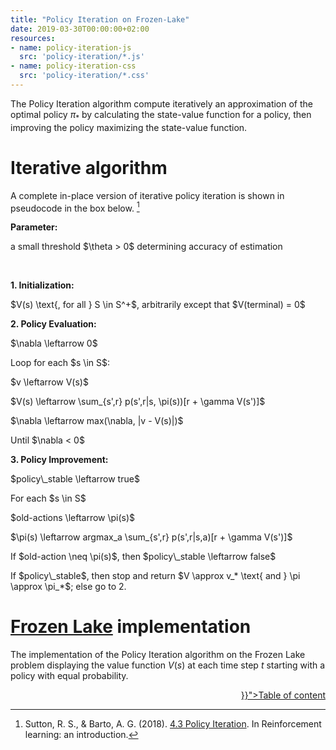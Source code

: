 ```yaml
---
title: "Policy Iteration on Frozen-Lake"
date: 2019-03-30T00:00:00+02:00
resources:
- name: policy-iteration-js
  src: 'policy-iteration/*.js'
- name: policy-iteration-css
  src: 'policy-iteration/*.css'
---
```


The Policy Iteration algorithm compute iteratively an approximation of the optimal policy $\pi_*$ 
by calculating the state-value function for a policy, then improving the policy maximizing the state-value function.

<!--more--> 

# Iterative algorithm

A complete in-place version of iterative policy iteration is shown in pseudocode in
the box below. [^1]

<div class="algorithm">
    <p><b>Parameter:</b></p>
    <p class="i1">a small threshold $\theta > 0$ determining accuracy of estimation</p>
    <br />
    <p><b>1. Initialization:</b></p>
    <p class="i1">$V(s) \text{, for all } S \in S^+$, arbitrarily except that $V(terminal) = 0$</p>
    <p><b>2. Policy Evaluation:</b></p>
    <p class="i1">$\nabla \leftarrow 0$</p>
    <p class="i1">Loop for each $s \in S$:</p>
    <p class="i2">$v \leftarrow V(s)$</p>
    <p class="i2">$V(s) \leftarrow \sum_{s',r} p(s',r|s, \pi(s))[r + \gamma V(s')]$</p>
    <p class="i2">$\nabla \leftarrow max(\nabla, |v - V(s)|)$</p>
    <p>Until $\nabla < 0$</p>
    <p><b>3. Policy Improvement:</b></p>
    <p class="i1">$policy\_stable \leftarrow true$</p>
    <p class="i1">For each $s \in S$</p>
    <p class="i2">$old-actions \leftarrow \pi(s)$</p>
    <p class="i2">$\pi(s) \leftarrow argmax_a \sum_{s',r} p(s',r|s,a)[r + \gamma V(s')]$</p>
    <p class="i2">If $old-action \neq \pi(s)$, then $policy\_stable \leftarrow false$</p>
    <p class="i1">If $policy\_stable$, then stop and return $V \approx v_* \text{ and } \pi \approx \pi_*$; else go to 2.</p>
</div>

# [Frozen Lake](https://gym.openai.com/envs/FrozenLake-v0/) implementation

The implementation of the Policy Iteration algorithm on the Frozen Lake problem 
displaying the value function $V(s)$ at each time step $t$ starting with a policy with equal probability.

<div class="policy-iteration-frozen-lake"></div>

<div style="text-align: right">
<a href="{{< ref "/posts/reinforcement-learning-algorithms.md" >}}">Table of content</a>
</div>

[^1]: Sutton, R. S., & Barto, A. G. (2018). [4.3 Policy Iteration](http://www.incompleteideas.net/book/RLbook2018.pdf). In Reinforcement learning: an introduction.

